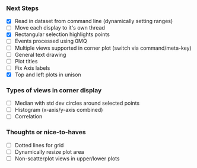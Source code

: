 ### Next Steps
- [x] Read in dataset from command line (dynamically setting ranges)
- [ ] Move each display to it's own thread
- [x] Rectangular selection highlights points
- [ ] Events processed using 0MQ
- [ ] Multiple views supported in corner plot (switch via command/meta-key)
- [ ] General text drawing
- [ ] Plot titles
- [ ] Fix Axis labels
- [x] Top and left plots in unison

### Types of views in corner display
- [ ] Median with std dev circles around selected points
- [ ] Histogram (x-axis/y-axis combined)
- [ ] Correlation

### Thoughts or nice-to-haves
- [ ] Dotted lines for grid
- [ ] Dynamically resize plot area
- [ ] Non-scatterplot views in upper/lower plots
